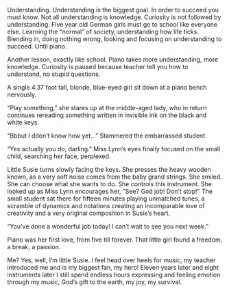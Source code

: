 Understanding. Understanding is the biggest goal. In order to succeed you must know. Not all understanding is knowledge. Curiosity is not followed by understanding. Five year old German girls must go to school like everyone else. Learning the “normal” of society, understanding how life ticks. Blending in, doing nothing wrong, looking and focusing on understanding to succeed. Until piano.

Another lesson, exactly like school. Piano takes more understanding, more knowledge. Curiosity is paused because teacher tell you how to understand, no stupid questions.

A single 4.37 foot tall, blonde, blue-eyed girl sit down at a piano bench nervously.

“Play something,” she stares up at the middle-aged lady, who in return continues rereading something written in invisible ink on the black and white keys.

“Bbbut I ddon’t know how yet…” Stammered the embarrassed student.

“Yes actually you do, darling.” Miss Lynn’s eyes finally focused on the small child, searching her face, perplexed.

Little Susie turns slowly facing the keys. She presses the heavy wooden known, as a very soft noise comes from the baby grand strings. She smiled. She can choose what she wants to do. She controls this instrument. She looked up as Miss Lynn encourages her, “See? God job! Don’t stop!” The small student sat there for fifteen minutes playing unmatched tunes, a scramble of dynamics and notations creating an incomparable love of creativity and a very original composition in Susie’s heart.

“You’ve done a wonderful job today! I can’t wait to see you next week.”

Piano was her first love, from five till forever. That little girl found a freedom, a break, a passion.

Me? Yes, well, I’m little Susie. I feel head over heels for music, my teacher introduced me and is my biggest fan, my hero! Eleven years later and eight instruments later I still spend endless hours expressing and feeling emotion through my music, God’s gift to the earth, my joy, my survival.
